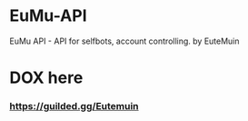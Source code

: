 # EuMu-API
EuMu API - API for selfbots, account controlling. by EuteMuin
# DOX here
### https://guilded.gg/Eutemuin
